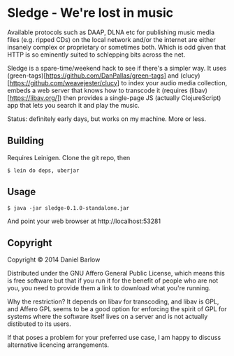 # Sledge - We're lost in music

Available protocols such as DAAP, DLNA etc for publishing music media
files (e.g. ripped CDs) on the local network and/or the internet are
either insanely complex or proprietary or sometimes both.  Which is odd given that HTTP is so eminently suited to schlepping bits across the net.

Sledge is a spare-time/weekend hack to see if there's a simpler way.
It uses (green-tags)[https://github.com/DanPallas/green-tags] and (clucy)[https://github.com/weavejester/clucy] to index your audio media collection, embeds a web server that knows how to transcode it (requires (libav)[https://libav.org/]) then provides a single-page JS (actually ClojureScript) app that lets you search it and play the music.

Status: definitely early days, but works on my machine.  More or less.

## Building

Requires Leinigen. Clone the git repo, then

    $ lein do deps, uberjar

## Usage

    $ java -jar sledge-0.1.0-standalone.jar 

And point your web browser at http://localhost:53281

## Copyright

Copyright © 2014 Daniel Barlow

Distributed under the GNU Affero General Public License, which means
this is free software but that if you run it for the benefit of people
who are not you, you need to provide them a link to download what
you're running.  

Why the restriction?  It depends on libav for transcoding, and libav is GPL, and Affero GPL seems to be a good option for enforcing the spirit of GPL for systems where the software itself lives on a server and is not actually distibuted to its users. 

If that poses a problem for your preferred use case, I am happy to
discuss alternative licencing arrangements.

